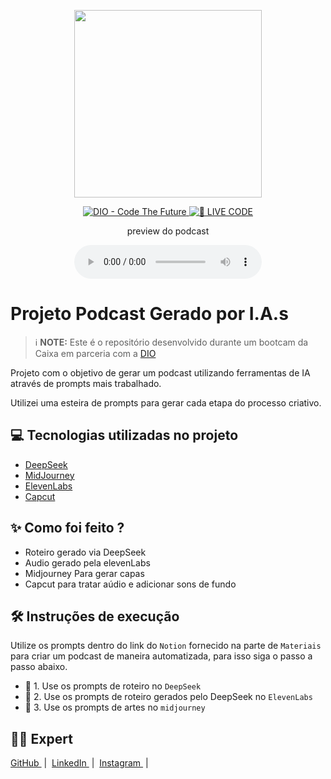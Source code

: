 <p align="center">
<img 
    src="./assets/cover.png"
    width="300"
/>
</p>

<p align="center">
<a href="https://dio.me/">
    <img 
        src="https://img.shields.io/badge/DIO-Code_The_Future-28DA77?logo=youtube" 
        alt="DIO - Code The Future">
</a>
<a href="https://dio.me/">
<img 
    src="https://img.shields.io/badge/🔴_LIVE_CODE-FF5E72" 
    alt="🔴 LIVE CODE">
</a>
</p>

<p align="center">
    preview do podcast
</p>

<div align="center">
    <audio src="output/podcast_editado.MP3" controls title="Podcast editado"></audio>
</div>

# Projeto Podcast Gerado por I.A.s


 > ℹ️ **NOTE:** Este é o repositório desenvolvido durante um bootcam da Caixa em parceria com a [DIO](https://dio.me)

Projeto com o objetivo de gerar um podcast utilizando ferramentas de IA através de prompts mais trabalhado.

Utilizei uma esteira de prompts para gerar cada etapa do processo criativo.

## 💻 Tecnologias utilizadas no projeto

- [DeepSeek](https://chat.deepseek.com) 
- [MidJourney](https://www.midjourney.com/app/)
- [ElevenLabs](https://beta.elevenlabs.io/)
- [Capcut](https://www.capcut.com/pt-br/)

## ✨ Como foi feito ?

- Roteiro gerado via DeepSeek
- Audio gerado pela elevenLabs
- Midjourney Para gerar capas
- Capcut para tratar aúdio e adicionar sons de fundo



## 🛠️ Instruções de execução

Utilize os prompts dentro do link do `Notion` fornecido na parte de `Materiais` para criar um podcast de maneira automatizada, para isso siga o passo a passo abaixo.

- 🤖 1. Use os prompts de roteiro no `DeepSeek`
- 🤖 2. Use os prompts de roteiro gerados pelo DeepSeek no  `ElevenLabs`
- 🤖 3. Use os prompts de artes no `midjourney`

## 👨‍💻 Expert
<p>
    <a 
        href="https://github.com/LuksPcabral">
        GitHub
    </a>
    &nbsp;|&nbsp;
    <a 
        href="linkedin.com/in/lukscabral/">
        LinkedIn
    </a>
    &nbsp;|&nbsp;
    <a 
        href="https://www.instagram.com/lukscabral/">
        Instagram
    </a>
    &nbsp;|&nbsp;</p>
</p>
<br/><br/>
<p>
